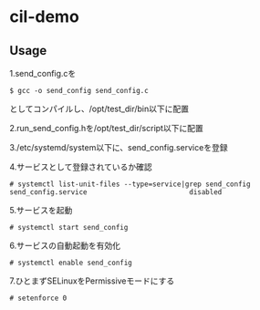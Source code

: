 # cil-demo
## Usage
1.send_config.cを
```
$ gcc -o send_config send_config.c
```
としてコンパイルし、/opt/test_dir/bin以下に配置

2.run\_send\_config.hを/opt/test\_dir/script以下に配置

3./etc/systemd/system以下に、send\_config.serviceを登録

4.サービスとして登録されているか確認
```
# systemctl list-unit-files --type=service|grep send_config
send_config.service                         disabled
```

5.サービスを起動
```
# systemctl start send_config
```

6.サービスの自動起動を有効化
```
# systemctl enable send_config
```

7.ひとまずSELinuxをPermissiveモードにする
```
# setenforce 0
```

